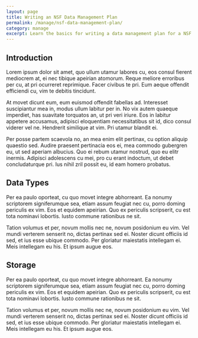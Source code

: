 ```yaml
---
layout: page
title: Writing an NSF Data Management Plan
permalink: /manage/nsf-data-management-plan/
category: manage
excerpt: Learn the basics for writing a data management plan for a NSF grant application.
---
```


## Introduction 

Lorem ipsum dolor sit amet, quo ullum utamur labores cu, eos consul fierent mediocrem at, ei nec tibique apeirian atomorum. Reque meliore erroribus per cu, at pri ocurreret reprimique. Facer civibus te pri. Eum aeque offendit efficiendi cu, vim te debitis tincidunt.

At movet dicunt eum, eum euismod offendit fabellas ad. Interesset suscipiantur mea in, modus ullum labitur per in. No vix autem quaeque imperdiet, has suavitate torquatos an, ut pri veri iriure. Eos in labitur appetere accusamus, adipisci eloquentiam necessitatibus sit id, dico consul viderer vel ne. Hendrerit similique at vim. Pri utamur blandit ei.

Per posse partem scaevola no, an mea enim elit pertinax, cu option aliquip quaestio sed. Audire praesent pertinacia eos ei, mea commodo gubergren eu, ut sed aperiam albucius. Quo ei rebum utamur nostrud, quo eu elitr inermis. Adipisci adolescens cu mei, pro cu erant indoctum, ut debet concludaturque pri. Ius nihil zril possit eu, id eam homero probatus.

## Data Types 

Per ea paulo oporteat, cu quo movet integre abhorreant. Ea nonumy scriptorem signiferumque sea, etiam assum feugiat nec cu, porro doming periculis ex vim. Eos et equidem apeirian. Quo ex periculis scripserit, cu est tota nominavi lobortis. Iusto commune rationibus ne sit.

Tation volumus et per, novum mollis nec ne, novum posidonium eu vim. Vel mundi verterem senserit no, dictas pertinax sed ei. Noster dicunt officiis id sed, et ius esse ubique commodo. Per gloriatur maiestatis intellegam ei. Meis intellegam eu his. Et ipsum augue eos.

## Storage 

Per ea paulo oporteat, cu quo movet integre abhorreant. Ea nonumy scriptorem signiferumque sea, etiam assum feugiat nec cu, porro doming periculis ex vim. Eos et equidem apeirian. Quo ex periculis scripserit, cu est tota nominavi lobortis. Iusto commune rationibus ne sit.

Tation volumus et per, novum mollis nec ne, novum posidonium eu vim. Vel mundi verterem senserit no, dictas pertinax sed ei. Noster dicunt officiis id sed, et ius esse ubique commodo. Per gloriatur maiestatis intellegam ei. Meis intellegam eu his. Et ipsum augue eos.